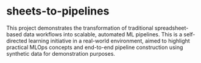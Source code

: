 # sheets-to-pipelines
This project demonstrates the transformation of traditional spreadsheet-based data workflows into scalable, automated ML pipelines. This is a self-directed learning initiative in a real-world environment, aimed to highlight practical MLOps concepts and end-to-end pipeline construction using synthetic data for demonstration purposes.
